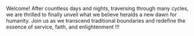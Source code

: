 Welcome! After countless days and nights, traversing through many cycles, we are thrilled to finally unveil what we believe heralds a new dawn for humanity. Join us as we transcend traditional boundaries and redefine the essence of service, faith, and enlightenment !!!
